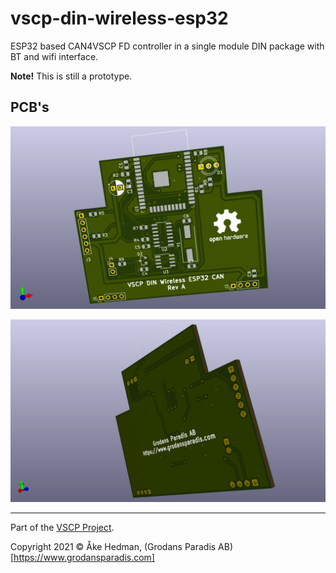 # vscp-din-wireless-esp32
ESP32 based CAN4VSCP FD controller in a single module DIN package with BT and wifi interface.

**Note!** This is still a prototype.

## PCB's
![Control Interface Top](./images/vscp-din-wireless-esp32-can-top.png)

![Control Interface Bottom](./images/vscp-din-wireless-esp32-can-bottom.png) 

---

Part of the [VSCP Project](https://www.vscp.org).

Copyright 2021 © Åke Hedman, (Grodans Paradis AB)[https://www.grodansparadis.com]